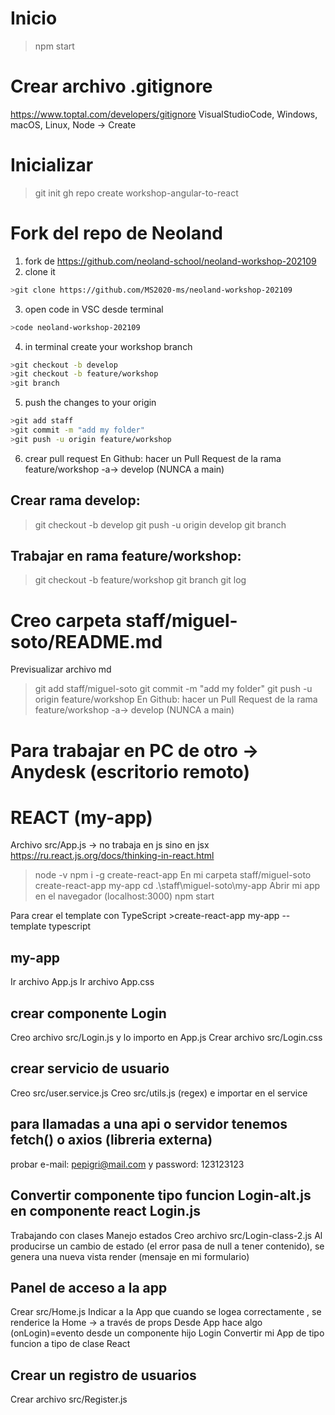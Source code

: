 # Inicio
>npm start
# Crear archivo .gitignore
https://www.toptal.com/developers/gitignore
VisualStudioCode, Windows, macOS, Linux, Node -> Create
# Inicializar
>git init
>gh repo create workshop-angular-to-react

# Fork del repo de Neoland
1. fork de https://github.com/neoland-school/neoland-workshop-202109
2. clone it
```sh
>git clone https://github.com/MS2020-ms/neoland-workshop-202109
```
3. open code in VSC desde terminal
```sh
>code neoland-workshop-202109
```
4. in terminal create your workshop branch
```sh
>git checkout -b develop
>git checkout -b feature/workshop
>git branch
```
5. push the changes to your origin
```sh
>git add staff
>git commit -m "add my folder"
>git push -u origin feature/workshop
```
6. crear pull request
En Github: hacer un Pull Request de la rama feature/workshop -a-> develop (NUNCA a main)

## Crear rama develop:
>git checkout -b develop
>git push -u origin develop
>git branch
## Trabajar en rama feature/workshop:
>git checkout -b feature/workshop
>git branch
>git log
# Creo carpeta staff/miguel-soto/README.md
Previsualizar archivo md
>git add staff/miguel-soto
>git commit -m "add my folder"
>git push -u origin feature/workshop
En Github: hacer un Pull Request de la rama feature/workshop -a-> develop (NUNCA a main)

# Para trabajar en PC de otro -> Anydesk (escritorio remoto)

# REACT (my-app)
Archivo src/App.js -> no trabaja en js sino en jsx
https://ru.react.js.org/docs/thinking-in-react.html

>node -v
>npm i -g create-react-app
    En mi carpeta staff/miguel-soto
>create-react-app my-app
>cd .\staff\miguel-soto\my-app
    Abrir mi app en el navegador (localhost:3000)
>npm start

Para crear el template con TypeScript >create-react-app my-app --template typescript

## my-app
Ir archivo App.js
Ir archivo App.css
## crear componente Login
Creo archivo src/Login.js y lo importo en App.js
Crear archivo src/Login.css
## crear servicio de usuario
Creo src/user.service.js
Creo src/utils.js (regex) e importar en el service
## para llamadas a una api o servidor tenemos fetch() o axios (libreria externa)
probar e-mail: pepigri@mail.com y password: 123123123
## Convertir componente tipo funcion Login-alt.js en componente react Login.js
Trabajando con clases 
Manejo estados
Creo archivo src/Login-class-2.js
Al producirse un cambio de estado (el error pasa de null a tener contenido), se genera una nueva vista render (mensaje en mi formulario)
## Panel de acceso a la app
Crear src/Home.js
Indicar a la App que cuando se logea correctamente , se renderice la Home -> a través de props
Desde App hace algo (onLogin)=evento desde un componente hijo Login 
Convertir mi App de tipo funcion a tipo de clase React
## Crear un registro de usuarios
Crear archivo src/Register.js